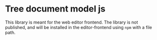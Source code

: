 # Tree document model js

This library is meant for the web editor frontend.
The library is not published, and will be installed in the editor-frontend using `npm` with a file path.
